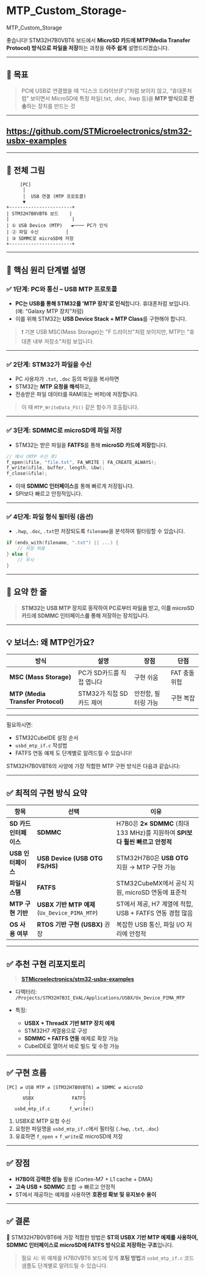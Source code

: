 # MTP_Custom_Storage-
MTP_Custom_Storage 

좋습니다! STM32H7B0VBT6 보드에서 **MicroSD 카드에 MTP(Media Transfer Protocol) 방식으로 파일을 저장**하는 과정을 **아주 쉽게** 설명드리겠습니다.

---

## 🔷 목표

> PC에 USB로 연결했을 때
> “디스크 드라이브(F:)”처럼 보이지 않고,
> “휴대폰처럼” 보이면서
> MicroSD에 특정 파일(.txt, .doc, .hwp 등)을 **MTP 방식으로 전송**하는 장치를 만드는 것

---
## https://github.com/STMicroelectronics/stm32-usbx-examples 
---

## 🔷 전체 그림

```plaintext
     [PC]
      │
      │  USB 연결 (MTP 프로토콜)
      ▼
+-----------------------+
| STM32H7B0VBT6 보드    |
|                       |
| ① USB Device (MTP)   ◄──── PC가 인식
| ② 파일 수신          │
| ③ SDMMC로 microSD에 저장
+-----------------------+
```

---

## 🔷 핵심 원리 단계별 설명

### ✅ 1단계: **PC와 통신 – USB MTP 프로토콜**

* **PC는 USB를 통해 STM32를 'MTP 장치'로 인식**합니다.
  휴대폰처럼 보입니다. (예: “Galaxy MTP 장치”처럼)
* 이를 위해 STM32는 **USB Device Stack + MTP Class**를 구현해야 합니다.

> ❗ 기본 USB MSC(Mass Storage)는 "F 드라이브"처럼 보이지만,
> MTP는 "휴대폰 내부 저장소"처럼 보입니다.

---

### ✅ 2단계: **STM32가 파일을 수신**

* PC 사용자가 `.txt`, `.doc` 등의 파일을 복사하면
* STM32는 **MTP 요청을 해석**하고,
* 전송받은 파일 데이터를 RAM(또는 버퍼)에 저장합니다.

> 이 때 `MTP_WriteData_FS()` 같은 함수가 호출됩니다.

---

### ✅ 3단계: **SDMMC로 microSD에 파일 저장**

* STM32는 받은 파일을 **FATFS**를 통해
  **microSD 카드에 저장**합니다.

```c
// 예시 (MTP 수신 후)
f_open(&file, "file.txt", FA_WRITE | FA_CREATE_ALWAYS);
f_write(&file, buffer, length, &bw);
f_close(&file);
```

* 이때 **SDMMC 인터페이스**를 통해 빠르게 저장됩니다.
* SPI보다 빠르고 안정적입니다.

---

### ✅ 4단계: **파일 형식 필터링 (옵션)**

* `.hwp`, `.doc`, `.txt`만 저장되도록
  `filename`을 분석하여 필터링할 수 있습니다.

```c
if (ends_with(filename, ".txt") || ...) {
    // 저장 허용
} else {
    // 무시
}
```

---

## 🧠 요약 한 줄

> **STM32는 USB MTP 장치로 동작하여 PC로부터 파일을 받고,
> 이를 microSD 카드에 SDMMC 인터페이스를 통해 저장하는 장치입니다.**

---

## 💡 보너스: 왜 MTP인가요?

| 방식                                | 설명                | 장점          | 단점        |
| --------------------------------- | ----------------- | ----------- | --------- |
| **MSC (Mass Storage)**            | PC가 SD카드를 직접 엽니다  | 구현 쉬움       | FAT 충돌 위험 |
| **MTP (Media Transfer Protocol)** | STM32가 직접 SD카드 제어 | 안전함, 필터링 가능 | 구현 복잡     |

---

필요하시면:

* STM32CubeIDE 설정 순서
* `usbd_mtp_if.c` 작성법
* FATFS 연동 예제
  도 단계별로 알려드릴 수 있습니다!


STM32H7B0VBT6의 사양에 가장 적합한 MTP 구현 방식은 다음과 같습니다:

---

## ✅ **최적의 구현 방식 요약**

| 항목              | 선택                                        | 이유                                                         |
| --------------- | ----------------------------------------- | ---------------------------------------------------------- |
| **SD 카드 인터페이스** | **SDMMC**                                 | H7B0은 **2× SDMMC** (최대 133 MHz)를 지원하여 **SPI보다 훨씬 빠르고 안정적** |
| **USB 인터페이스**   | **USB Device (USB OTG FS/HS)**            | STM32H7B0은 **USB OTG** 지원 → MTP 구현 가능                      |
| **파일시스템**       | **FATFS**                                 | STM32CubeMX에서 공식 지원, microSD 연동에 표준적                       |
| **MTP 구현 기반**   | **USBX 기반 MTP 예제** (`Ux_Device_PIMA_MTP`) | ST에서 제공, H7 계열에 적합, USB + FATFS 연동 경험 많음                   |
| **OS 사용 여부**    | **RTOS 기반 구현 (USBX)** 권장                  | 복잡한 USB 통신, 파일 I/O 처리에 안정적                                 |

---

## ✅ 추천 구현 리포지토리

> **[STMicroelectronics/stm32-usbx-examples](https://github.com/STMicroelectronics/stm32-usbx-examples)**

* 디렉터리: `/Projects/STM32H7B3I_EVAL/Applications/USBX/Ux_Device_PIMA_MTP`
* 특징:

  * **USBX + ThreadX 기반 MTP 장치 예제**
  * STM32H7 계열용으로 구성
  * **SDMMC + FATFS 연동** 예제로 확장 가능
  * CubeIDE로 열어서 바로 빌드 및 수정 가능

---

## ✅ 구현 흐름

```plaintext
[PC] ⇄ USB MTP ⇄ [STM32H7B0VBT6] ⇄ SDMMC ⇄ microSD
        │                   │
      USBX              FATFS
        │                   │
   usbd_mtp_if.c       f_write()
```

1. USBX로 MTP 요청 수신
2. 요청한 파일명을 `usbd_mtp_if.c`에서 필터링 (`.hwp`, `.txt`, `.doc`)
3. 유효하면 `f_open` + `f_write`로 microSD에 저장

---

## ✅ 장점

* **H7B0의 강력한 성능** 활용 (Cortex-M7 + L1 cache + DMA)
* **고속 USB + SDMMC** 조합 → 빠르고 안정적
* ST에서 제공하는 예제를 사용하면 **호환성 확보 및 유지보수 용이**

---

## ✅ 결론

🔷 STM32H7B0VBT6에 가장 적합한 방법은
**ST의 USBX 기반 MTP 예제를 사용하여, SDMMC 인터페이스로 microSD에 FATFS 방식으로 저장하는 구조**입니다.

> 필요 시: 위 예제를 H7B0VBT6 보드에 맞게 **포팅 방법**과
> `usbd_mtp_if.c` 코드 샘플도 단계별로 알려드릴 수 있습니다.


